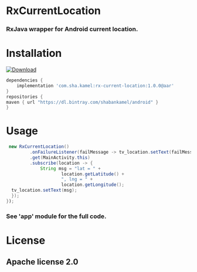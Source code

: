 



# RxCurrentLocation
###  RxJava wrapper for Android current location.


# Installation
[ ![Download](https://api.bintray.com/packages/shabankamel/android/rxcurrentlocation/images/download.svg) ](https://bintray.com/shabankamel/android/rxcurrentlocation/_latestVersion)
```groovy
dependencies {
    implementation 'com.sha.kamel:rx-current-location:1.0.0@aar'
}
repositories { 
maven { url "https://dl.bintray.com/shabankamel/android" } 
}
```
# Usage
```java
 new RxCurrentLocation()  
         .onFailureListener(failMessage -> tv_location.setText(failMessage.getMessage()))  
         .get(MainActivity.this) 
         .subscribe(location -> {  
             String msg = "lat = " +  
                     location.getLatitude() +  
                     ", lng = " +  
                     location.getLongitude();  
  tv_location.setText(msg);  
  });
});
```

### See 'app' module for the full code.

# License

## Apache license 2.0
